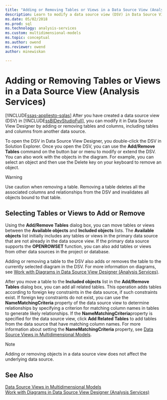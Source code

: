 ```yaml
---
title: "Adding or Removing Tables or Views in a Data Source View (Analysis Services) | Microsoft Docs"
description: Learn to modify a data source view (DSV) in Data Source View Designer by adding or removing tables and columns.
ms.date: 05/02/2018
ms.prod: sql
ms.technology: analysis-services
ms.custom: multidimensional-models
ms.topic: conceptual
ms.author: owend
ms.reviewer: owend
author: minewiskan

---
```

# Adding or Removing Tables or Views in a Data Source View (Analysis Services)
[!INCLUDE[ssas-appliesto-sqlas](../includes/ssas-appliesto-sqlas.md)]
  After you have created a data source view (DSV) in [!INCLUDE[ssBIDevStudioFull](../includes/ssbidevstudiofull-md.md)], you can modify it in Data Source View Designer by adding or removing tables and columns, including tables and columns from another data source.  
  
 To open the DSV in Data Source View Designer, you double-click the DSV in Solution Explorer. Once you open the DSV, you can use the **Add/Remove Tables** command on the button bar or menu to modify or extend the DSV. You can also work with the objects in the diagram. For example, you can select an object and then use the Delete key on your keyboard to remove an object.  
  
> [!WARNING]  
>  Use caution when removing a table. Removing a table deletes all the associated columns and relationships from the DSV and invalidates all objects bound to that table.  
  
## Selecting Tables or Views to Add or Remove  
 Using the **Add/Remove Tables** dialog box, you can move tables or views between the **Available objects** and **Included objects** lists. The **Available objects** list initially includes any tables or views in the primary data source that are not already in the data source view. If the primary data source supports the **OPENROWSET** function, you can also add tables or views from other data sources in the project or database.  
  
 Adding or removing a table to the DSV also adds or removes the table to the currently selected diagram in the DSV. For more information on diagrams, see [Work with Diagrams in Data Source View Designer &#40;Analysis Services&#41;](../../analysis-services/multidimensional-models/work-with-diagrams-in-data-source-view-designer-analysis-services.md).  
  
 After you move a table to the **Included objects** list in the **Add/Remove Tables** dialog box, you can add all related tables. This operation adds tables according to foreign key constraints in the data source, if such constraints exist. If foreign key constraints do not exist, you can use the **NameMatchingCriteria** property of the data source view to determine relationships by specifying a criterion for matching column names in tables to generate likely relationships. If the **NameMatchingCriteria**property is specified for the data source view, click **Add Related Tables** to add tables from the data source that have matching column names. For more information about setting the **NameMatchingCriteria** property, see [Data Source Views in Multidimensional Models](../../analysis-services/multidimensional-models/data-source-views-in-multidimensional-models.md).  
  
> [!NOTE]  
>  Adding or removing objects in a data source view does not affect the underlying data source.  
  
## See Also  
 [Data Source Views in Multidimensional Models](../../analysis-services/multidimensional-models/data-source-views-in-multidimensional-models.md)   
 [Work with Diagrams in Data Source View Designer &#40;Analysis Services&#41;](../../analysis-services/multidimensional-models/work-with-diagrams-in-data-source-view-designer-analysis-services.md)  
  
  

